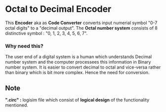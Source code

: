 # **Octal to Decimal Encoder**
This **Encoder** aka as **Code Converter** converts input numerial symbol "0-7 octal digits" to a "decimal output".
The **Octal number system** consists of 8 distinctive symbol : "0, 1, 2, 3, 4, 5, 6, 7".

### **Why need this?**
The user end of a digital system is a human which understands Decimal number system and the computer processees this information in Binary number system. It is easier to convert decimal to octal and vice-versa rather than binary which is  bit more complex. Hence the need for conversion. 



## **Note**
**".circ" :** logisim file which consist of **logical design** of the functionality mentioned.  
